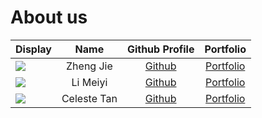 # About us

Display |   Name    | Github Profile | Portfolio 
--------|:---------:|:--------------:|:---------:
![](https://via.placeholder.com/100.png?text=Photo) | Zheng Jie | [Github](https://github.com/zhengjie2002) | [Portfolio](docs/team/zhengjie2002.md)
![](https://via.placeholder.com/100.png?text=Photo) | Li Meiyi | [Github](https://github.com/limeiy1) | [Portfolio](docs/team/limeiy1.md)
![](https://via.placeholder.com/100.png?text=Photo) | Celeste Tan | [Github](https://github.com/xelisce) | [Portfolio](docs/team/xelisce.md)